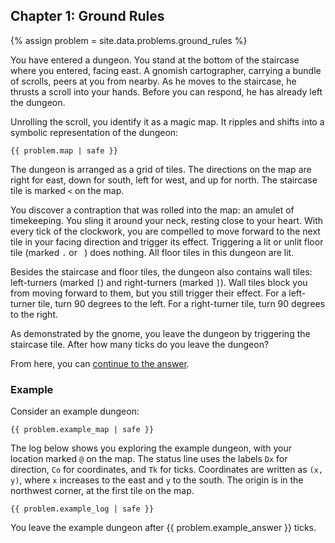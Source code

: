 ## Chapter 1: Ground Rules

{% assign problem = site.data.problems.ground_rules %}

You have entered a dungeon. You stand at the bottom of the staircase where you entered, facing east. A gnomish cartographer, carrying a bundle of scrolls, peers at you from nearby. As he moves to the staircase, he thrusts a scroll into your hands. Before you can respond, he has already left the dungeon.

Unrolling the scroll, you identify it as a magic map. It ripples and shifts into a symbolic representation of the dungeon:

<pre><code>{{ problem.map | safe }}</code></pre>

The dungeon is arranged as a grid of tiles. The directions on the map are right for east, down for south, left for west, and up for north. The staircase tile is marked `<` on the map.

You discover a contraption that was rolled into the map: an amulet of timekeeping. You sling it around your neck, resting close to your heart. With every tick of the clockwork, you are compelled to move forward to the next tile in your facing direction and trigger its effect. Triggering a lit or unlit floor tile (marked `.` or <code>&nbsp;</code>) does nothing. All floor tiles in this dungeon are lit.

Besides the staircase and floor tiles, the dungeon also contains wall tiles: left-turners (marked `[`) and right-turners (marked `]`). Wall tiles block you from moving forward to them, but you still trigger their effect. For a left-turner tile, turn 90 degrees to the left. For a right-turner tile, turn 90 degrees to the right.

As demonstrated by the gnome, you leave the dungeon by triggering the staircase tile. After how many ticks do you leave the dungeon?

From here, you can [continue to the answer](../../answers/chapters/01/ground-rules.md).


### Example

Consider an example dungeon:

<pre><code>{{ problem.example_map | safe }}</code></pre>

The log below shows you exploring the example dungeon, with your location marked `@` on the map. The status line uses the labels `Dx` for direction, `Co` for coordinates, and `Tk` for ticks. Coordinates are written as `(x, y)`, where `x` increases to the east and `y` to the south. The origin is in the northwest corner, at the first tile on the map.

<pre><code>{{ problem.example_log | safe }}</code></pre>

You leave the example dungeon after {{ problem.example_answer }} ticks.
